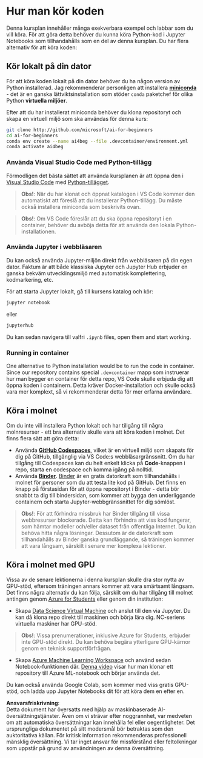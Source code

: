 # Hur man kör koden

Denna kursplan innehåller många exekverbara exempel och labbar som du vill köra. För att göra detta behöver du kunna köra Python-kod i Jupyter Notebooks som tillhandahålls som en del av denna kursplan. Du har flera alternativ för att köra koden:

## Kör lokalt på din dator

För att köra koden lokalt på din dator behöver du ha någon version av Python installerad. Jag rekommenderar personligen att installera **[miniconda](https://conda.io/en/latest/miniconda.html)** - det är en ganska lättviktsinstallation som stöder `conda` paketchef för olika Python **virtuella miljöer**.

Efter att du har installerat miniconda behöver du klona repositoryt och skapa en virtuell miljö som ska användas för denna kurs:

```bash
git clone http://github.com/microsoft/ai-for-beginners
cd ai-for-beginners
conda env create --name ai4beg --file .devcontainer/environment.yml
conda activate ai4beg
```

### Använda Visual Studio Code med Python-tillägg

Förmodligen det bästa sättet att använda kursplanen är att öppna den i [Visual Studio Code](http://code.visualstudio.com/?WT.mc_id=academic-77998-cacaste) med [Python-tillägget](https://marketplace.visualstudio.com/items?itemName=ms-python.python&WT.mc_id=academic-77998-cacaste).

> **Obs!**: När du har klonat och öppnat katalogen i VS Code kommer den automatiskt att föreslå att du installerar Python-tillägg. Du måste också installera miniconda som beskrivits ovan.

> **Obs!**: Om VS Code föreslår att du ska öppna repositoryt i en container, behöver du avböja detta för att använda den lokala Python-installationen.

### Använda Jupyter i webbläsaren

Du kan också använda Jupyter-miljön direkt från webbläsaren på din egen dator. Faktum är att både klassiska Jupyter och Jupyter Hub erbjuder en ganska bekväm utvecklingsmiljö med automatisk komplettering, kodmarkering, etc.

För att starta Jupyter lokalt, gå till kursens katalog och kör:

```bash
jupyter notebook
```
eller
```bash
jupyterhub
```
Du kan sedan navigera till valfri `.ipynb` files, open them and start working.

### Running in container

One alternative to Python installation would be to run the code in container. Since our repository contains special `.devcontainer` mapp som instruerar hur man bygger en container för detta repo, VS Code skulle erbjuda dig att öppna koden i containern. Detta kräver Docker-installation och skulle också vara mer komplext, så vi rekommenderar detta för mer erfarna användare.

## Köra i molnet

Om du inte vill installera Python lokalt och har tillgång till några molnresurser - ett bra alternativ skulle vara att köra koden i molnet. Det finns flera sätt att göra detta:

* Använda **[GitHub Codespaces](https://github.com/features/codespaces)**, vilket är en virtuell miljö som skapats för dig på GitHub, tillgänglig via VS Code:s webbläsargränssnitt. Om du har tillgång till Codespaces kan du helt enkelt klicka på **Code**-knappen i repo, starta en codespace och komma igång på nolltid.
* Använda **[Binder](https://mybinder.org/v2/gh/microsoft/ai-for-beginners/HEAD)**. [Binder](https://mybinder.org) är en gratis datorkraft som tillhandahålls i molnet för personer som du att testa lite kod på GitHub. Det finns en knapp på förstasidan för att öppna repositoryt i Binder - detta bör snabbt ta dig till bindersidan, som kommer att bygga den underliggande containern och starta Jupyter-webbgränssnittet för dig sömlöst.

> **Obs!**: För att förhindra missbruk har Binder tillgång till vissa webbresurser blockerade. Detta kan förhindra att viss kod fungerar, som hämtar modeller och/eller dataset från offentliga Internet. Du kan behöva hitta några lösningar. Dessutom är de datorkraft som tillhandahålls av Binder ganska grundläggande, så träningen kommer att vara långsam, särskilt i senare mer komplexa lektioner.

## Köra i molnet med GPU

Vissa av de senare lektionerna i denna kursplan skulle dra stor nytta av GPU-stöd, eftersom träningen annars kommer att vara smärtsamt långsam. Det finns några alternativ du kan följa, särskilt om du har tillgång till molnet antingen genom [Azure for Students](https://azure.microsoft.com/free/students/?WT.mc_id=academic-77998-cacaste) eller genom din institution:

* Skapa [Data Science Virtual Machine](https://docs.microsoft.com/learn/modules/intro-to-azure-data-science-virtual-machine/?WT.mc_id=academic-77998-cacaste) och anslut till den via Jupyter. Du kan då klona repo direkt till maskinen och börja lära dig. NC-seriens virtuella maskiner har GPU-stöd.

> **Obs!**: Vissa prenumerationer, inklusive Azure for Students, erbjuder inte GPU-stöd direkt. Du kan behöva begära ytterligare GPU-kärnor genom en teknisk supportförfrågan.

* Skapa [Azure Machine Learning Workspace](https://azure.microsoft.com/services/machine-learning/?WT.mc_id=academic-77998-cacaste) och använd sedan Notebook-funktionen där. [Denna video](https://azure-for-academics.github.io/quickstart/azureml-papers/) visar hur man klonar ett repository till Azure ML-notebook och börjar använda det.

Du kan också använda Google Colab, som kommer med viss gratis GPU-stöd, och ladda upp Jupyter Notebooks dit för att köra dem en efter en.

**Ansvarsfriskrivning**:  
Detta dokument har översatts med hjälp av maskinbaserade AI-översättningstjänster. Även om vi strävar efter noggrannhet, var medveten om att automatiska översättningar kan innehålla fel eller oegentligheter. Det ursprungliga dokumentet på sitt modersmål bör betraktas som den auktoritativa källan. För kritisk information rekommenderas professionell mänsklig översättning. Vi tar inget ansvar för missförstånd eller feltolkningar som uppstår på grund av användningen av denna översättning.